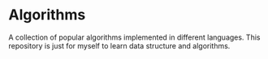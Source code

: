# Algorithms

A collection of popular algorithms implemented in different languages. This repository is just for myself to learn data structure and algorithms.
